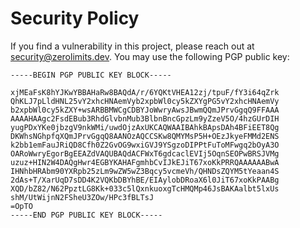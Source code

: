 # Security Policy

If you find a vulnerability in this project, please reach out at security@zerolimits.dev. You may use the following PGP public key:

```
-----BEGIN PGP PUBLIC KEY BLOCK-----

xjMEaFsK8hYJKwYBBAHaRw8BAQdA/r/6YQKtVHEA12zj/tpuF/fY3i64qZrk
QhKLJ7pLldHNL25vY2xhcHNAemVyb2xpbWl0cy5kZXYgPG5vY2xhcHNAemVy
b2xpbWl0cy5kZXY+wsARBBMWCgCDBYJoWwryAwsJBwmQQmJPrvGgqQ9FFAAA
AAAAHAAgc2FsdEBub3RhdGlvbnMub3BlbnBncGpzLm9yZzeV5O/4hzGUrDIH
yugPDxYKe0jbzgV9nkWMi/uwdOjzAxUKCAQWAAIBAhkBApsDAh4BFiEET8Qg
DKWhsNGhpfqXQmJPrvGgqQ8AANOzAQCCSKw8QMYMsP5H+OEzJkyeFMMd2ENS
k2bb1emFauJRiQD8Cfh0Z2GvOG9wxiGVJ9YSgzoDIPPtFuToMFwgq2bOyA3O
OARoWwryEgorBgEEAZdVAQUBAQdACFWxT6gdcaclEVIj5OqnSEOPwBRSJVMg
uzuz+HIN2W4DAQgHwr4EGBYKAHAFgmhbCvIJkEJiT67xoKkPRRQAAAAAABwA
IHNhbHRAbm90YXRpb25zLm9wZW5wZ3Bqcy5vcmeVh/QHNDsZQYM5tYeaan4S
2dAs+T/XarUqD7sDD4K2VQKbDBYhBE/EIAylobDRoaX6l0JiT67xoKkPAABg
XQD/bZ82/N62PpztLG8Kk+033c5lQxnkuoxgTcHMQMp46JsBAKAalbt5lxUs
shM/UtWijnN2FSheU3ZOw/HPc3fBLTsJ
=OpTO
-----END PGP PUBLIC KEY BLOCK-----
```
